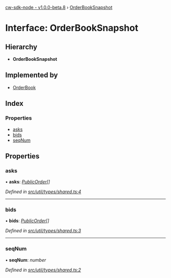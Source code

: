 [cw-sdk-node - v1.0.0-beta.8](../README.md) › [OrderBookSnapshot](orderbooksnapshot.md)

# Interface: OrderBookSnapshot

## Hierarchy

* **OrderBookSnapshot**

## Implemented by

* [OrderBook](../classes/orderbook.md)

## Index

### Properties

* [asks](orderbooksnapshot.md#asks)
* [bids](orderbooksnapshot.md#bids)
* [seqNum](orderbooksnapshot.md#seqnum)

## Properties

###  asks

• **asks**: *[PublicOrder](publicorder.md)[]*

*Defined in [src/util/types/shared.ts:4](https://github.com/cryptowatch/cw-sdk-node/blob/master/src/util/types/shared.ts#L4)*

___

###  bids

• **bids**: *[PublicOrder](publicorder.md)[]*

*Defined in [src/util/types/shared.ts:3](https://github.com/cryptowatch/cw-sdk-node/blob/master/src/util/types/shared.ts#L3)*

___

###  seqNum

• **seqNum**: *number*

*Defined in [src/util/types/shared.ts:2](https://github.com/cryptowatch/cw-sdk-node/blob/master/src/util/types/shared.ts#L2)*
